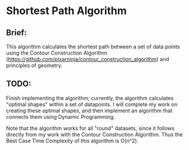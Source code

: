 Shortest Path Algorithm
=======================

Brief:
------

This algorithm calculates the shortest path between a set of data points
using the Contour Construction Algorithm (https://github.com/pixarninja/contour_construction_algorithm) and principles
of geometry.

TODO:
-----

Finish implementing the algorithm; currently, the algorithm calculates
"optimal shapes" within a set of datapoints. I will complete my work on
creating these optimal shapes, and then implement an algorithm that
connects them using Dynamic Programming.

Note that the algorithm works for all "round" datasets, since it follows
directly from my work with the Contour Construction Algorithm. Thus
the Best Case Time Complexity of this algorithm is O(n^2).
